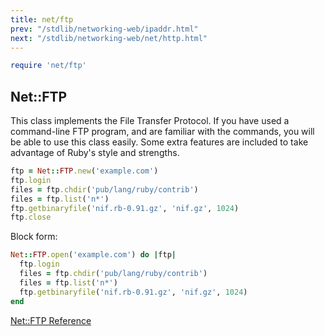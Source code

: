 ```yaml
---
title: net/ftp
prev: "/stdlib/networking-web/ipaddr.html"
next: "/stdlib/networking-web/net/http.html"
---
```



```ruby
require 'net/ftp'
```

## Net::FTP[](#netftp)

This class implements the File Transfer Protocol. If you have used a command-line FTP program, and are familiar with the commands, you will be able to use this class easily. Some extra features are included to take advantage of Ruby's style and strengths.


```ruby
ftp = Net::FTP.new('example.com')
ftp.login
files = ftp.chdir('pub/lang/ruby/contrib')
files = ftp.list('n*')
ftp.getbinaryfile('nif.rb-0.91.gz', 'nif.gz', 1024)
ftp.close
```

Block form:


```ruby
Net::FTP.open('example.com') do |ftp|
  ftp.login
  files = ftp.chdir('pub/lang/ruby/contrib')
  files = ftp.list('n*')
  ftp.getbinaryfile('nif.rb-0.91.gz', 'nif.gz', 1024)
end
```

<a href='https://ruby-doc.org/stdlib-2.7.0/libdoc/net/ftp/rdoc/Net/FTP.html' class='ruby-doc remote' target='_blank'>Net::FTP Reference</a>

